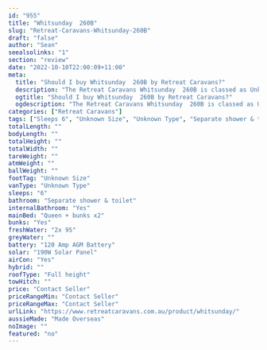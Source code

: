 ```yaml
---
id: "955"
title: "Whitsunday  260B"
slug: "Retreat-Caravans-Whitsunday-260B"
draft: "false"
author: "Sean"
seealsolinks: "1"
section: "review"
date: "2022-10-10T22:00:09+11:00"
meta:
  title: "Should I buy Whitsunday  260B by Retreat Caravans?"
  description: "The Retreat Caravans Whitsunday  260B is classed as Unknown Type, and sleeps 6 people. It is Made Overseas and comes in at Unknown Size. It generally has Separate shower & toilet."
  ogtitle: "Should I buy Whitsunday  260B by Retreat Caravans?"
  ogdescription: "The Retreat Caravans Whitsunday  260B is classed as Unknown Type, and sleeps 6 people. It is Made Overseas and comes in at Unknown Size. It generally has Separate shower & toilet."
categories: ["Retreat Caravans"]
tags: ["Sleeps 6", "Unknown Size", "Unknown Type", "Separate shower & toilet", "Full height", "Price Unknown"]
totalLength: ""
bodyLength: ""
totalHeight: ""
totalWidth: ""
tareWeight: ""
atmWeight: ""
ballWeight: ""
footTag: "Unknown Size"
vanType: "Unknown Type"
sleeps: "6"
bathroom: "Separate shower & toilet"
internalBathroom: "Yes"
mainBed: "Queen + bunks x2"
bunks: "Yes"
freshWater: "2x 95"
greyWater: ""
battery: "120 Amp AGM Battery"
solar: "190W Solar Panel"
airCon: "Yes"
hybrid: ""
roofType: "Full height"
towHitch: ""
price: "Contact Seller"
priceRangeMin: "Contact Seller"
priceRangeMax: "Contact Seller"
urlLink: "https://www.retreatcaravans.com.au/product/whitsunday/"
aussieMade: "Made Overseas"
noImage: ""
featured: "no"
---
```

